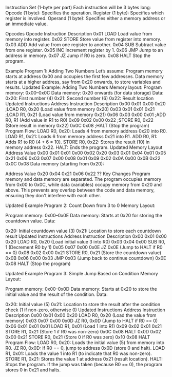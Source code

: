Instruction Set (1-byte per part)
Each instruction will be 3 bytes long:
Opcode (1 byte): Specifies the operation.
Register (1 byte): Specifies which register is involved.
Operand (1 byte): Specifies either a memory address or an immediate value.

Opcodes
Opcode Instruction Description
0x01 LOAD Load value from memory into register.
0x02 STORE Store value from register into memory.
0x03 ADD Add value from one register to another.
0x04 SUB Subtract value from one register.
0x05 INC Increment register by 1.
0x06 JMP Jump to an address in memory.
0x07 JZ Jump if R0 is zero.
0x08 HALT Stop the program.

Example Program 1: Adding Two Numbers
Let’s assume:
Program memory starts at address 0x00 and occupies the first few addresses.
Data memory starts at a higher address, say from 0x20 onwards, to store variables and results.
Updated Example: Adding Two Numbers
Memory layout:
Program memory: 0x00–0x0C
Data memory: 0x20 onwards (for data storage)
Data:
0x20: First number (4)
0x21: Second number (6)
0x22: Result location
Updated Instructions
Address Instruction Description
0x00 0x01 0x00 0x20 ;LOAD R0, 0x20 (Load value from memory 0x20)
0x03 0x01 0x01 0x21 ;LOAD R1, 0x21 (Load value from memory 0x21)
0x06 0x03 0x00 0x01 ;ADD R0, R1 (Add value in R1 to R0)
0x09 0x02 0x00 0x22 ;STORE R0, 0x22 (Store result in memory 0x22)
0x0C 0x08 ;HALT (Stop the program)
Program Flow:
LOAD R0, 0x20: Loads 4 from memory address 0x20 into R0.
LOAD R1, 0x21: Loads 6 from memory address 0x21 into R1.
ADD R0, R1: Adds R1 to R0 (4 + 6 = 10).
STORE R0, 0x22: Stores the result (10) in memory address 0x22.
HALT: Ends the program.
Updated Memory Layout
Address Value
0x00 0x01
0x01 0x00
0x02 0x20
0x03 0x01
0x04 0x01
0x05 0x21
0x06 0x03
0x07 0x00
0x08 0x01
0x09 0x02
0x0A 0x00
0x0B 0x22
0x0C 0x08
Data memory (starting from 0x20):

Address Value
0x20 0x04
0x21 0x06
0x22 ??
Key Changes
Program memory and data memory are separated. The program occupies memory from 0x00 to 0x0C, while data (variables) occupy memory from 0x20 and above.
This prevents any overlap between the code and data memory, ensuring they don't interfere with each other.

Updated Example Program 2: Count Down from 3 to 0
Memory Layout:

Program memory: 0x00–0x0E
Data memory: Starts at 0x20 for storing the countdown value.
Data:

0x20: Initial countdown value (3)
0x21: Location to store each countdown result
Updated Instructions
Address Instruction Description
0x00 0x01 0x00 0x20 LOAD R0, 0x20 (Load initial value 3 into R0)
0x03 0x04 0x00 SUB R0, 1 (Decrement R0 by 1)
0x05 0x07 0x00 0x0E JZ 0x0E (Jump to HALT if R0 == 0)
0x08 0x02 0x00 0x21 STORE R0, 0x21 (Store the countdown value)
0x0B 0x06 0x00 0x03 JMP 0x03 (Jump back to continue countdown)
0x0E 0x08 HALT (Stop the program)

Updated Example Program 3: Simple Jump Based on Condition
Memory Layout:

Program memory: 0x00–0x0D
Data memory: Starts at 0x20 to store the initial value and the result of the condition.
Data:

0x20: Initial value (5)
0x21: Location to store the result after the condition check (1 if non-zero, otherwise 0)
Updated Instructions
Address Instruction Description
0x00 0x01 0x00 0x20 LOAD R0, 0x20 (Load the value from memory)
0x03 0x07 0x00 0x0D JZ R0, 0x0D (Jump to HALT if R0 == 0)
0x06 0x01 0x01 0x01 LOAD R1, 0x01 (Load 1 into R1)
0x09 0x02 0x01 0x21 STORE R1, 0x21 (Store 1 if R0 was non-zero)
0x0C 0x08 HALT
0x0D 0x02 0x00 0x21 STORE R0, 0x21 (Store 0 if R0 was zero)
0x10 0x08 HALT
Program Flow:
LOAD R0, 0x20: Loads the initial value (5) from memory into R0.
JZ R0, 0x0D: If R0 == 0, jump to address 0x0D (store 0 and halt).
LOAD R1, 0x01: Loads the value 1 into R1 (to indicate that R0 was non-zero).
STORE R1, 0x21: Stores the value 1 at address 0x21 (result location).
HALT: Stops the program.
If the jump was taken (because R0 == 0), the program stores 0 in 0x21 and halts.
